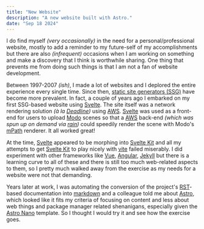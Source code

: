 ```yaml
---
title: "New Website"
description: "A new website built with Astro."
date: "Sep 18 2024"
---
```


I do find myself _(very occasionally)_ in the need for a personal/professional website, mostly to
add a reminder to my future-self of my accomplishments but there are also _(infrequent)_ occasions
when I am working on something and make a discovery that I think is worthwhile sharing. One thing
that prevents me from doing such things is that I am not a fan of website development.

Between 1997-2007 _(ish)_, I made a lot of websites and I deplored the entire experience every
single time. Since then,
[static site generators (SSG)](https://en.wikipedia.org/wiki/Static_site_generator) have become
more prevalent. In fact, a couple of years ago I embarked on my first SSG-based website using
[Svelte](https://svelte.dev/). The site itself was a network rendering solution _(à la
[Deadline](https://docs.thinkboxsoftware.com/products/deadline/10.1/1_User%20Manual/manual/overview.html))_
using [AWS](https://aws.amazon.com/). [Svelte](https://svelte.dev/) was used as a front-end for
users to upload [Modo](https://www.foundry.com/products/modo) scenes so that a
[AWS](https://aws.amazon.com/) back-end _(which was spun up on demand via
[rain](https://github.com/aws-cloudformation/rain))_ could speedily render the scene with Modo's
[mPath](https://irendering.net/overview-of-mpath-renderer-for-modo/) renderer. It all worked great!

At the time, [Svelte](https://svelte.dev/) appeared to be morphing into
[Svelte Kit](https://kit.svelte.dev/) and all my attempts to get
[Svelte Kit](https://kit.svelte.dev/) to play nicely with [vite](https://vitejs.dev/) failed
miserably. I did experiment with other frameworks like [Vue](https://vuejs.org/),
[Angular](https://angular.dev/), [Jekyll](https://jekyllrb.com/) but there is a learning curve to
all of these and there is still too much web-related aspects to them, so I pretty much walked away
from the exercise as my needs for a website were not that demanding.

Years later at work, I was automating the conversion of the project's
[RST](https://en.wikipedia.org/wiki/ReStructuredText)-based documentation into
[markdown](https://www.markdownguide.org/) and a colleague told me about
[Astro](https://astro.build/), which looked like it fits my criteria of focusing on content and
less about web things and package manager related shenanigans, especially given the
[Astro Nano](https://astro.build/themes/details/astronano/) template. So I thought I would try it
and see how the exercise goes.
